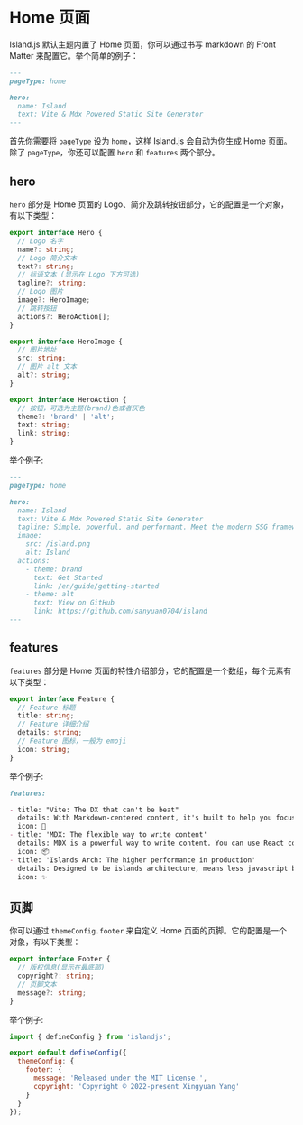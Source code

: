 # Home 页面

Island.js 默认主题内置了 Home 页面，你可以通过书写 markdown 的 Front Matter 来配置它。举个简单的例子：

```md
---
pageType: home

hero:
  name: Island
  text: Vite & Mdx Powered Static Site Generator
---
```

首先你需要将 `pageType` 设为 `home`，这样 Island.js 会自动为你生成 Home 页面。除了 `pageType`，你还可以配置 `hero` 和 `features` 两个部分。

## hero

`hero` 部分是 Home 页面的 Logo、简介及跳转按钮部分，它的配置是一个对象，有以下类型：

```ts
export interface Hero {
  // Logo 名字
  name?: string;
  // Logo 简介文本
  text?: string;
  // 标语文本 (显示在 Logo 下方可选)
  tagline?: string;
  // Logo 图片
  image?: HeroImage;
  // 跳转按钮
  actions?: HeroAction[];
}

export interface HeroImage {
  // 图片地址
  src: string;
  // 图片 alt 文本
  alt?: string;
}

export interface HeroAction {
  // 按钮，可选为主题(brand)色或者灰色
  theme?: 'brand' | 'alt';
  text: string;
  link: string;
}
```

举个例子:

```md
---
pageType: home

hero:
  name: Island
  text: Vite & Mdx Powered Static Site Generator
  tagline: Simple, powerful, and performant. Meet the modern SSG framework you've always wanted.
  image:
    src: /island.png
    alt: Island
  actions:
    - theme: brand
      text: Get Started
      link: /en/guide/getting-started
    - theme: alt
      text: View on GitHub
      link: https://github.com/sanyuan0704/island
---
```

## features

`features` 部分是 Home 页面的特性介绍部分，它的配置是一个数组，每个元素有以下类型：

```ts
export interface Feature {
  // Feature 标题
  title: string;
  // Feature 详细介绍
  details: string;
  // Feature 图标，一般为 emoji
  icon: string;
}
```

举个例子:

```md
features:

- title: "Vite: The DX that can't be beat"
  details: With Markdown-centered content, it's built to help you focus on writing and deployed with minimum configuration.
  icon: 🚀
- title: 'MDX: The flexible way to write content'
  details: MDX is a powerful way to write content. You can use React components in Markdown.
  icon: 📦
- title: 'Islands Arch: The higher performance in production'
  details: Designed to be islands architecture, means less javascript bundle, partial hydration and better performance about FCP, TTI.
  icon: ✨
```

## 页脚

你可以通过 `themeConfig.footer` 来自定义 Home 页面的页脚。它的配置是一个对象，有以下类型：

```ts
export interface Footer {
  // 版权信息(显示在最底部)
  copyright?: string;
  // 页脚文本
  message?: string;
}
```

举个例子:

```js
import { defineConfig } from 'islandjs';

export default defineConfig({
  themeConfig: {
    footer: {
      message: 'Released under the MIT License.',
      copyright: 'Copyright © 2022-present Xingyuan Yang'
    }
  }
});
```

